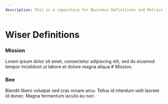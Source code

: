 ```yaml
---
description: This is a repository for Business Definitions and Metrics at Wiser
---
```


# Wiser Definitions

### Mission

Lorem ipsum dolor sit amet, consectetur adipiscing elit, sed do eiusmod tempor incididunt ut labore et dolore magna aliqua \# Mission.

### Bee

Blandit libero volutpat sed cras ornare arcu. Tellus id interdum velit laoreet id donec. Magna fermentum iaculis eu non.











